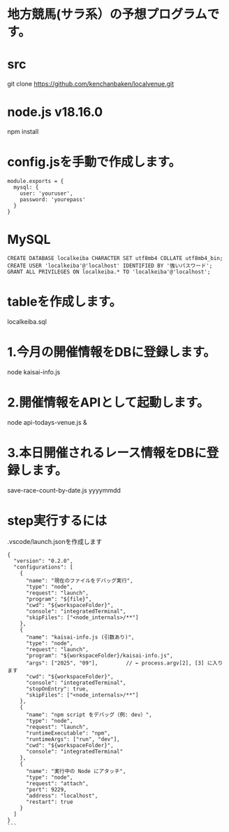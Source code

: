 # 地方競馬(サラ系）の予想プログラムです。
# src
git clone https://github.com/kenchanbaken/localvenue.git
# node.js v18.16.0
npm install
# config.jsを手動で作成します。
```
module.exports = {
  mysql: {
    user: 'youruser',
    password: 'yourepass'
  }
}
```
# MySQL
```
CREATE DATABASE localkeiba CHARACTER SET utf8mb4 COLLATE utf8mb4_bin;
CREATE USER 'localkeiba'@'localhost' IDENTIFIED BY '強いパスワード';
GRANT ALL PRIVILEGES ON localkeiba.* TO 'localkeiba'@'localhost';
```
# tableを作成します。
localkeiba.sql
# 1.今月の開催情報をDBに登録します。
node kaisai-info.js
# 2.開催情報をAPIとして起動します。
node api-todays-venue.js &
# 3.本日開催されるレース情報をDBに登録します。
save-race-count-by-date.js yyyymmdd

# step実行するには
.vscode/launch.jsonを作成します
`````````
{
  "version": "0.2.0",
  "configurations": [
    {
      "name": "現在のファイルをデバッグ実行",
      "type": "node",
      "request": "launch",
      "program": "${file}",
      "cwd": "${workspaceFolder}",
      "console": "integratedTerminal",
      "skipFiles": ["<node_internals>/**"]
    },
    {
      "name": "kaisai-info.js (引数あり)",
      "type": "node",
      "request": "launch",
      "program": "${workspaceFolder}/kaisai-info.js",
      "args": ["2025", "09"],         // ← process.argv[2], [3] に入ります
      "cwd": "${workspaceFolder}",
      "console": "integratedTerminal",
      "stopOnEntry": true,
      "skipFiles": ["<node_internals>/**"]
    },
    {
      "name": "npm script をデバッグ（例: dev）",
      "type": "node",
      "request": "launch",
      "runtimeExecutable": "npm",
      "runtimeArgs": ["run", "dev"],
      "cwd": "${workspaceFolder}",
      "console": "integratedTerminal"
    },
    {
      "name": "実行中の Node にアタッチ",
      "type": "node",
      "request": "attach",
      "port": 9229,
      "address": "localhost",
      "restart": true
    }
  ]
}
```

